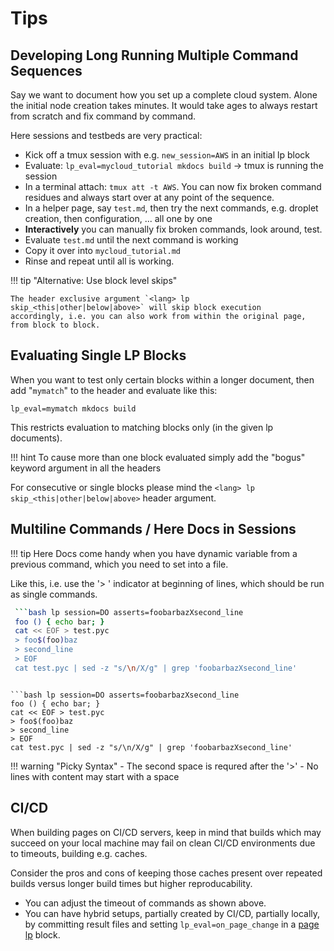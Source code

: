 # Tips

## Developing Long Running Multiple Command Sequences

Say we want to document how you set up a complete cloud system. Alone the
initial node creation takes minutes. It would take ages to always restart from scratch and fix
command by command.

Here sessions and testbeds are very practical:

- Kick off a tmux session with e.g. `new_session=AWS` in an initial lp block
- Evaluate: `lp_eval=mycloud_tutorial mkdocs build` -> tmux is running the session
- In a terminal attach: `tmux att -t AWS`. You can now fix broken command residues and always start
  over at any point of the sequence.
- In a helper page, say `test.md`, then try the next commands, e.g. droplet creation, then
  configuration, ... all one by one
- **Interactively** you can manually fix broken commands, look around, test. 
- Evaluate `test.md` until the next command is working
- Copy it over into `mycloud_tutorial.md`
- Rinse and repeat until all is working.

!!! tip "Alternative: Use block level skips"

    The header exclusive argument `<lang> lp skip_<this|other|below|above>` will skip block execution
    accordingly, i.e. you can also work from within the original page, from block to block. 




## Evaluating Single LP Blocks

When you want to test only certain blocks within a longer document, then add "`mymatch`" to the
header and evaluate like this:

```
lp_eval=mymatch mkdocs build
```


This restricts evaluation to matching blocks only (in the given lp documents).


!!! hint
    To cause more than one block evaluated simply add the "bogus" keyword argument in all the
    headers

For consecutive or single blocks please mind the `<lang> lp skip_<this|other|below|above>` header
argument.



## Multiline Commands / Here Docs in Sessions

!!! tip 
    Here Docs come handy when you have dynamic variable from a previous command, which you need to set into a file.

Like this, i.e. use the '> ' indicator at beginning of lines, which should be run as single
commands.


```bash
 ```bash lp session=DO asserts=foobarbazXsecond_line
 foo () { echo bar; }
 cat << EOF > test.pyc
 > foo$(foo)baz
 > second_line
 > EOF
 cat test.pyc | sed -z "s/\n/X/g" | grep 'foobarbazXsecond_line'
 ```
```

```bash lp session=DO asserts=foobarbazXsecond_line
foo () { echo bar; }
cat << EOF > test.pyc
> foo$(foo)baz
> second_line
> EOF
cat test.pyc | sed -z "s/\n/X/g" | grep 'foobarbazXsecond_line'
```

!!! warning "Picky Syntax"
    - The second space is requred after the '>'
    - No lines with content may start with a space


## CI/CD

When building pages on CI/CD servers, keep in mind that builds which may succeed on your local machine may fail on clean
CI/CD environments due to timeouts, building e.g. caches. 

Consider the pros and cons of keeping those caches present
over repeated builds versus longer build times but higher reproducability.
- You can adjust the timeout of commands as shown above.
- You can have hybrid setups, partially created by CI/CD, partially locally, by committing result
  files and setting `lp_eval=on_page_change` in a [page lp](./syntax.md) block.



